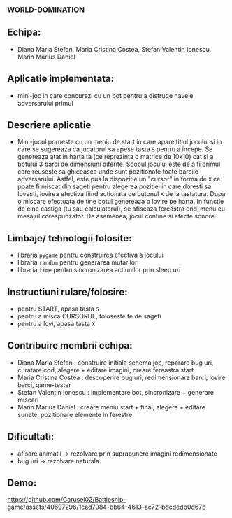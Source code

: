 ### WORLD-DOMINATION

## Echipa:
* Diana Maria Stefan, Maria Cristina Costea, Stefan Valentin Ionescu, Marin Marius Daniel

## Aplicatie implementata:
* mini-joc in care concurezi cu un bot pentru a distruge navele adversarului primul

## Descriere aplicatie
* Mini-jocul porneste cu un meniu de start in care apare titlul jocului si in care se sugereaza ca jucatorul sa apese tasta `S` pentru a incepe. Se genereaza atat in harta ta (ce reprezinta o matrice de 10x10) cat si a botului 3 barci de dimensiuni diferite. Scopul jocului este de a fi primul care reuseste sa ghiceasca unde sunt pozitionate toate barcile adversarului. Astfel, este pus la dispozitie un "cursor" in forma de `X` ce poate fi miscat din sageti pentru alegerea pozitiei in care doresti sa lovesti, lovirea efectiva fiind actionata de butonul `X` de la tastatura. Dupa o miscare efectuata de tine botul genereaza o lovire pe harta. In functie de cine castiga (tu sau calculatorul), se afiseaza fereastra end_menu cu mesajul corespunzator. De asemenea, jocul contine si efecte sonore.

## Limbaje/ tehnologii folosite:
* libraria `pygame` pentru construirea efectiva a jocului
* libraria `random` pentru generarea mutarilor
* libraria `time` pentru sincronizarea actiunilor prin sleep uri

## Instructiuni rulare/folosire:
* pentru START, apasa tasta `S`
* pentru a misca CURSORUL, foloseste te de sageti
* pentru a lovi, apasa tasta `X`

## Contribuire membrii echipa:
* Diana Maria Stefan : construire initiala schema joc, reparare bug uri, curatare cod, alegere + editare imagini, creare fereastra start
* Maria Cristina Costea : descoperire bug uri, redimensionare barci, lovire barci, game-tester
* Stefan Valentin Ionescu : implementare bot, sincronizare + generare miscari
* Marin Marius Daniel : creare meniu start + final, alegere + editare sunete, pozitionare elemente in ferestre

## Dificultati:
* afisare animatii -> rezolvare prin suprapunere imagini redimensionate
* bug uri -> rezolvare naturala

## Demo:
https://github.com/Carusel02/Battleship-game/assets/40697296/1cad7984-bb64-4613-ac72-bdcdedb0d67b



